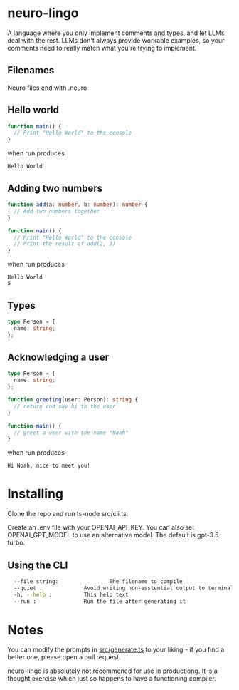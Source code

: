 # neuro-lingo

A language where you only implement comments and types, and let LLMs deal with the rest. LLMs don't always provide workable examples, so your comments need to really match what you're trying to implement.

## Filenames

Neuro files end with .neuro

## Hello world

```typescript
function main() {
  // Print "Hello World" to the console
}
```

when run produces

```
Hello World
```

## Adding two numbers

```typescript
function add(a: number, b: number): number {
  // Add two numbers together
}

function main() {
  // Print "Hello World" to the console
  // Print the result of add(2, 3)
}
```

when run produces

```
Hello World
5
```

## Types

```typescript
type Person = {
  name: string;
};
```

## Acknowledging a user

```typescript
type Person = {
  name: string;
};

function greeting(user: Person): string {
  // return and say hi to the user
}

function main() {
  // greet a user with the name "Noah"
}
```

when run produces

```
Hi Noah, nice to meet you!
```

# Installing

Clone the repo and run ts-node src/cli.ts.

Create an .env file with your OPENAI_API_KEY.
You can also set OPENAI_GPT_MODEL to use an alternative model. The default is gpt-3.5-turbo.

## Using the CLI

```bash
  --file string:                The filename to compile
  --quiet :             Avoid writing non-esstential output to terminal
  -h, --help :          This help text
  --run :               Run the file after generating it
```

# Notes

You can modify the prompts in [src/generate.ts](src/generator.ts) to your liking - if you find a better one, please open a pull request.

neuro-lingo is absolutely not recommened for use in productiong. It is a thought exercise which just so happens to have a functioning compiler.
